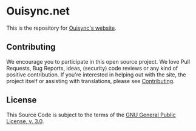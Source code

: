 # Ouisync.net
This is the repository for [Ouisync's website](https://ouisync.net).

## Contributing

We encourage you to participate in this open source project. We love Pull Requests, Bug Reports, ideas, (security) code reviews or any kind of positive contribution. If you're interested in helping out with the site, the project itself or assisting with translations, please see [Contributing](CONTRIBUTING.md).

## License
This Source Code is subject to the terms of the [GNU General Public License, v. 3.0](LICENSE).
